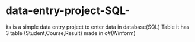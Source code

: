 # data-entry-project-SQL-
its is a simple data entry project to enter data in database(SQL) Table it has 3 table (Student,Course,Result) made in c#(Winform) 
